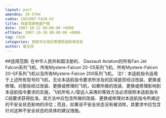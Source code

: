 ```yaml
---
layout: post
amendno: 39-5794
cadno: CAD2007-FA20-03
title: 改装驾驶舱窗户框
date: 2007-10-22 00:00:00 +0800
effdate: 2007-10-30 00:00:00 +0800
tag: FA20
categories: 民航华北地区管理局适航审定处
author: 崔玉亮
---
```


##适用范围:
在中华人民共和国注册的、 Dassault Aviation的所有Fan Jet Falcon系列飞机、所有Mystere-Falcon 20-()5系列飞机、所有Mystere-Falcon 20-GF系列飞机以及所有Mystere-Falcon 200系列飞机。
注1：本适航指令适用于上述所有型号的飞机，无论本适航指令要求所涉及的区域是否经过改装、更换或修理。对那些经过改装、更换或修理的飞机，如果所做的改装、更换或修理影响到本适航指令要求的实施，飞机所有人/营运人采用的等效方法必须按照本适航指令C段要求获得批准。其方法中应包含所做的改装、更换或修理对本适航指令所阐述的不安全状态影响的评估；而且，如果该不安全状态没有被消除，其要求中应包含针对这种不安全状态的具体的建议措施。

